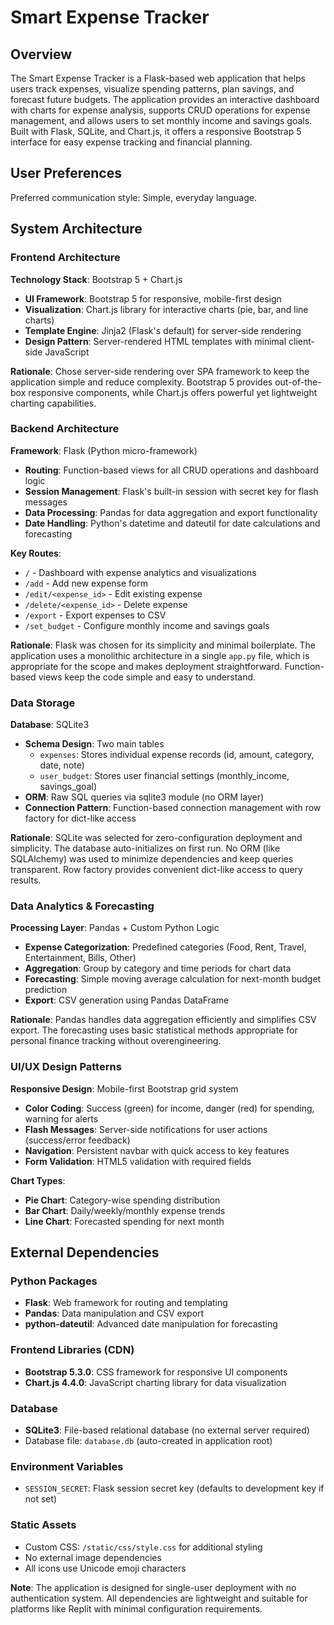 # Smart Expense Tracker

## Overview

The Smart Expense Tracker is a Flask-based web application that helps users track expenses, visualize spending patterns, plan savings, and forecast future budgets. The application provides an interactive dashboard with charts for expense analysis, supports CRUD operations for expense management, and allows users to set monthly income and savings goals. Built with Flask, SQLite, and Chart.js, it offers a responsive Bootstrap 5 interface for easy expense tracking and financial planning.

## User Preferences

Preferred communication style: Simple, everyday language.

## System Architecture

### Frontend Architecture

**Technology Stack**: Bootstrap 5 + Chart.js
- **UI Framework**: Bootstrap 5 for responsive, mobile-first design
- **Visualization**: Chart.js library for interactive charts (pie, bar, and line charts)
- **Template Engine**: Jinja2 (Flask's default) for server-side rendering
- **Design Pattern**: Server-rendered HTML templates with minimal client-side JavaScript

**Rationale**: Chose server-side rendering over SPA framework to keep the application simple and reduce complexity. Bootstrap 5 provides out-of-the-box responsive components, while Chart.js offers powerful yet lightweight charting capabilities.

### Backend Architecture

**Framework**: Flask (Python micro-framework)
- **Routing**: Function-based views for all CRUD operations and dashboard logic
- **Session Management**: Flask's built-in session with secret key for flash messages
- **Data Processing**: Pandas for data aggregation and export functionality
- **Date Handling**: Python's datetime and dateutil for date calculations and forecasting

**Key Routes**:
- `/` - Dashboard with expense analytics and visualizations
- `/add` - Add new expense form
- `/edit/<expense_id>` - Edit existing expense
- `/delete/<expense_id>` - Delete expense
- `/export` - Export expenses to CSV
- `/set_budget` - Configure monthly income and savings goals

**Rationale**: Flask was chosen for its simplicity and minimal boilerplate. The application uses a monolithic architecture in a single `app.py` file, which is appropriate for the scope and makes deployment straightforward. Function-based views keep the code simple and easy to understand.

### Data Storage

**Database**: SQLite3
- **Schema Design**: Two main tables
  - `expenses`: Stores individual expense records (id, amount, category, date, note)
  - `user_budget`: Stores user financial settings (monthly_income, savings_goal)
- **ORM**: Raw SQL queries via sqlite3 module (no ORM layer)
- **Connection Pattern**: Function-based connection management with row factory for dict-like access

**Rationale**: SQLite was selected for zero-configuration deployment and simplicity. The database auto-initializes on first run. No ORM (like SQLAlchemy) was used to minimize dependencies and keep queries transparent. Row factory provides convenient dict-like access to query results.

### Data Analytics & Forecasting

**Processing Layer**: Pandas + Custom Python Logic
- **Expense Categorization**: Predefined categories (Food, Rent, Travel, Entertainment, Bills, Other)
- **Aggregation**: Group by category and time periods for chart data
- **Forecasting**: Simple moving average calculation for next-month budget prediction
- **Export**: CSV generation using Pandas DataFrame

**Rationale**: Pandas handles data aggregation efficiently and simplifies CSV export. The forecasting uses basic statistical methods appropriate for personal finance tracking without overengineering.

### UI/UX Design Patterns

**Responsive Design**: Mobile-first Bootstrap grid system
- **Color Coding**: Success (green) for income, danger (red) for spending, warning for alerts
- **Flash Messages**: Server-side notifications for user actions (success/error feedback)
- **Navigation**: Persistent navbar with quick access to key features
- **Form Validation**: HTML5 validation with required fields

**Chart Types**:
- **Pie Chart**: Category-wise spending distribution
- **Bar Chart**: Daily/weekly/monthly expense trends
- **Line Chart**: Forecasted spending for next month

## External Dependencies

### Python Packages
- **Flask**: Web framework for routing and templating
- **Pandas**: Data manipulation and CSV export
- **python-dateutil**: Advanced date manipulation for forecasting

### Frontend Libraries (CDN)
- **Bootstrap 5.3.0**: CSS framework for responsive UI components
- **Chart.js 4.4.0**: JavaScript charting library for data visualization

### Database
- **SQLite3**: File-based relational database (no external server required)
- Database file: `database.db` (auto-created in application root)

### Environment Variables
- `SESSION_SECRET`: Flask session secret key (defaults to development key if not set)

### Static Assets
- Custom CSS: `/static/css/style.css` for additional styling
- No external image dependencies
- All icons use Unicode emoji characters

**Note**: The application is designed for single-user deployment with no authentication system. All dependencies are lightweight and suitable for platforms like Replit with minimal configuration requirements.